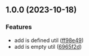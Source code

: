 ## 1.0.0 (2023-10-18)


### Features

* add is defined util ([ff98e49](https://github.com/didiermargarido/ts-utilities/commit/ff98e4941e43871750753556c268491d0ea43e0d))
* add is empty util ([6965f2d](https://github.com/didiermargarido/ts-utilities/commit/6965f2d81dcc36bcbb611793ec36ca9ecf9d9824))
